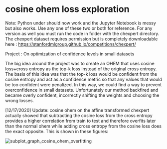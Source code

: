 # cosine ohem loss exploration
Note: Python under should now work and the Jupyter Notebook is messy but also works. Use any one of these two or both for reference. For any version as well you must run the code in folder with the chexpert directory. The chexpert dataset requires permission but is completely downloadable here : https://stanfordmlgroup.github.io/competitions/chexpert/

Project : On optimization of confidence levels in small datasets

The big idea around the project was to create an OHEM that uses cosine loss+cross entropy as the top-k loss instead of the original cross entropy. The basis of this idea was that the top-k loss would be confident from the cosine entropy and act as a confidence metric so that any values that would be too confident were penalized. In this way, we could find a way to prevent overconfidence in small datasets. Unfortunately our method backfired and became overly confident, incorrectly shifting the weights and choosing the wrong losses. 

[12/17/2020] Update: cosine ohem on the affine transformed chexpert actually showed that subtracting the cosine loss from the cross entropy provides a higher correlation from train to test and therefore overfits later than the normal ohem while adding cross entropy from the cosine loss does the exact opposite. This is shown in these figures:

![subplot_graph_cosine_ohem_overfitting](https://user-images.githubusercontent.com/59486373/102566213-0e65bb00-40ad-11eb-9e70-f07d2d84fd5d.png)


